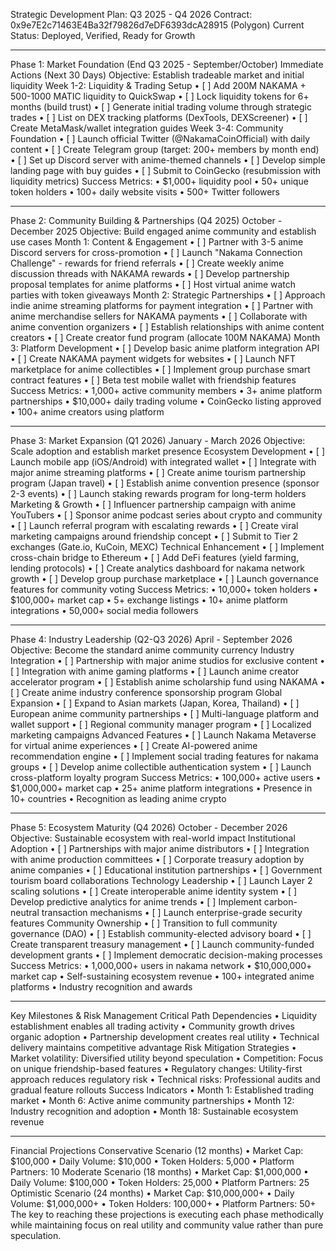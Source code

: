Strategic Development Plan: Q3 2025 - Q4 2026
Contract: 0x9e7E2c71463E4Ba32f79826d7eDF6393dcA28915 (Polygon)
Current Status: Deployed, Verified, Ready for Growth
________________________________________
Phase 1: Market Foundation (End Q3 2025 - September/October)
Immediate Actions (Next 30 Days)
Objective: Establish tradeable market and initial liquidity
Week 1-2: Liquidity & Trading Setup
•	[ ] Add 200M NAKAMA + 500-1000 MATIC liquidity to QuickSwap
•	[ ] Lock liquidity tokens for 6+ months (build trust)
•	[ ] Generate initial trading volume through strategic trades
•	[ ] List on DEX tracking platforms (DexTools, DEXScreener)
•	[ ] Create MetaMask/wallet integration guides
Week 3-4: Community Foundation
•	[ ] Launch official Twitter (@NakamaCoinOfficial) with daily content
•	[ ] Create Telegram group (target: 200+ members by month end)
•	[ ] Set up Discord server with anime-themed channels
•	[ ] Develop simple landing page with buy guides
•	[ ] Submit to CoinGecko (resubmission with liquidity metrics)
Success Metrics:
•	$1,000+ liquidity pool
•	50+ unique token holders
•	100+ daily website visits
•	500+ Twitter followers
________________________________________
Phase 2: Community Building & Partnerships (Q4 2025)
October - December 2025
Objective: Build engaged anime community and establish use cases
Month 1: Content & Engagement
•	[ ] Partner with 3-5 anime Discord servers for cross-promotion
•	[ ] Launch "Nakama Connection Challenge" - rewards for friend referrals
•	[ ] Create weekly anime discussion threads with NAKAMA rewards
•	[ ] Develop partnership proposal templates for anime platforms
•	[ ] Host virtual anime watch parties with token giveaways
Month 2: Strategic Partnerships
•	[ ] Approach indie anime streaming platforms for payment integration
•	[ ] Partner with anime merchandise sellers for NAKAMA payments
•	[ ] Collaborate with anime convention organizers
•	[ ] Establish relationships with anime content creators
•	[ ] Create creator fund program (allocate 100M NAKAMA)
Month 3: Platform Development
•	[ ] Develop basic anime platform integration API
•	[ ] Create NAKAMA payment widgets for websites
•	[ ] Launch NFT marketplace for anime collectibles
•	[ ] Implement group purchase smart contract features
•	[ ] Beta test mobile wallet with friendship features
Success Metrics:
•	1,000+ active community members
•	3+ anime platform partnerships
•	$10,000+ daily trading volume
•	CoinGecko listing approved
•	100+ anime creators using platform
________________________________________
Phase 3: Market Expansion (Q1 2026)
January - March 2026
Objective: Scale adoption and establish market presence
Ecosystem Development
•	[ ] Launch mobile app (iOS/Android) with integrated wallet
•	[ ] Integrate with major anime streaming platforms
•	[ ] Create anime tourism partnership program (Japan travel)
•	[ ] Establish anime convention presence (sponsor 2-3 events)
•	[ ] Launch staking rewards program for long-term holders
Marketing & Growth
•	[ ] Influencer partnership campaign with anime YouTubers
•	[ ] Sponsor anime podcast series about crypto and community
•	[ ] Launch referral program with escalating rewards
•	[ ] Create viral marketing campaigns around friendship concept
•	[ ] Submit to Tier 2 exchanges (Gate.io, KuCoin, MEXC)
Technical Enhancement
•	[ ] Implement cross-chain bridge to Ethereum
•	[ ] Add DeFi features (yield farming, lending protocols)
•	[ ] Create analytics dashboard for nakama network growth
•	[ ] Develop group purchase marketplace
•	[ ] Launch governance features for community voting
Success Metrics:
•	10,000+ token holders
•	$100,000+ market cap
•	5+ exchange listings
•	10+ anime platform integrations
•	50,000+ social media followers
________________________________________
Phase 4: Industry Leadership (Q2-Q3 2026)
April - September 2026
Objective: Become the standard anime community currency
Industry Integration
•	[ ] Partnership with major anime studios for exclusive content
•	[ ] Integration with anime gaming platforms
•	[ ] Launch anime creator accelerator program
•	[ ] Establish anime scholarship fund using NAKAMA
•	[ ] Create anime industry conference sponsorship program
Global Expansion
•	[ ] Expand to Asian markets (Japan, Korea, Thailand)
•	[ ] European anime community partnerships
•	[ ] Multi-language platform and wallet support
•	[ ] Regional community manager program
•	[ ] Localized marketing campaigns
Advanced Features
•	[ ] Launch Nakama Metaverse for virtual anime experiences
•	[ ] Create AI-powered anime recommendation engine
•	[ ] Implement social trading features for nakama groups
•	[ ] Develop anime collectible authentication system
•	[ ] Launch cross-platform loyalty program
Success Metrics:
•	100,000+ active users
•	$1,000,000+ market cap
•	25+ anime platform integrations
•	Presence in 10+ countries
•	Recognition as leading anime crypto
________________________________________
Phase 5: Ecosystem Maturity (Q4 2026)
October - December 2026
Objective: Sustainable ecosystem with real-world impact
Institutional Adoption
•	[ ] Partnerships with major anime distributors
•	[ ] Integration with anime production committees
•	[ ] Corporate treasury adoption by anime companies
•	[ ] Educational institution partnerships
•	[ ] Government tourism board collaborations
Technology Leadership
•	[ ] Launch Layer 2 scaling solutions
•	[ ] Create interoperable anime identity system
•	[ ] Develop predictive analytics for anime trends
•	[ ] Implement carbon-neutral transaction mechanisms
•	[ ] Launch enterprise-grade security features
Community Ownership
•	[ ] Transition to full community governance (DAO)
•	[ ] Establish community-elected advisory board
•	[ ] Create transparent treasury management
•	[ ] Launch community-funded development grants
•	[ ] Implement democratic decision-making processes
Success Metrics:
•	1,000,000+ users in nakama network
•	$10,000,000+ market cap
•	Self-sustaining ecosystem revenue
•	100+ integrated anime platforms
•	Industry recognition and awards
________________________________________
Key Milestones & Risk Management
Critical Path Dependencies
•	Liquidity establishment enables all trading activity
•	Community growth drives organic adoption
•	Partnership development creates real utility
•	Technical delivery maintains competitive advantage
Risk Mitigation Strategies
•	Market volatility: Diversified utility beyond speculation
•	Competition: Focus on unique friendship-based features
•	Regulatory changes: Utility-first approach reduces regulatory risk
•	Technical risks: Professional audits and gradual feature rollouts
Success Indicators
•	Month 1: Established trading market
•	Month 6: Active anime community partnerships
•	Month 12: Industry recognition and adoption
•	Month 18: Sustainable ecosystem revenue
________________________________________
Financial Projections
Conservative Scenario (12 months)
•	Market Cap: $100,000
•	Daily Volume: $10,000
•	Token Holders: 5,000
•	Platform Partners: 10
Moderate Scenario (18 months)
•	Market Cap: $1,000,000
•	Daily Volume: $100,000
•	Token Holders: 25,000
•	Platform Partners: 25
Optimistic Scenario (24 months)
•	Market Cap: $10,000,000+
•	Daily Volume: $1,000,000+
•	Token Holders: 100,000+
•	Platform Partners: 50+
The key to reaching these projections is executing each phase methodically while maintaining focus on real utility and community value rather than pure speculation.

